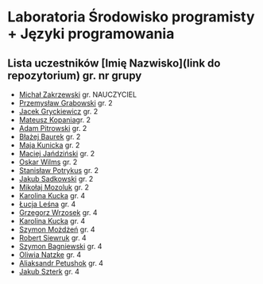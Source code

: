 # Laboratoria Środowisko programisty + Języki programowania

## Lista uczestników \[Imię Nazwisko\]\(link do repozytorium\) gr. nr grupy

- [Michał Zakrzewski](https://github.com/ZakrzewskiM30/SPJP2023-2024/) gr. NAUCZYCIEL
- [Przemysław Grabowski](https://github.com/PGrabows/ZadaniaProgramowanie2023-2024) gr. 2
- [Jacek Gryckiewicz](https://github.com/FoRtY-5/studia) gr. 2
- [Mateusz Kopania](https://github.com/MateuszKopania/StudiaUG.git)gr. 2
- [Adam Pitrowski](https://github.com/adamigz/studia) gr. 2
- [Błażej Baurek](https://github.com/bbadurekug/InfUGZadania) gr. 2
- [Maja Kunicka](https://github.com/mkunicka/informatyka23) gr. 2
- [Maciej Jańdziński](https://github.com/FajF3r/Laboratioria.git) gr. 2
- [Oskar Wilms](https://github.com/oskarwilms1/ProjektyStudia) gr. 2
- [Stanisław Potrykus](https://github.com/SPotrykus/C-Project) gr. 2
- [Jakub Sadkowski](https://github.com/jakubsadkowski/jakub.git) gr. 2
- [Mikołaj Mozoluk](https://github.com/Jalokim2115/Jezyki-Programowania-2023-2024) gr. 2
- [Karolina Kucka](https://github.com/kjkucka/laby_informatyka) gr. 4
- [Łucja Leśna](https://github.com/llesna/studia) gr. 4
- [Grzegorz Wrzosek](https://github.com/gwrzosek2/SPJP2023-2024) gr. 4
- [Karolina Kucka](https://github.com/kjkucka/laby_informatyka) gr. 4
- [Szymon Możdżeń](https://github.com/smozdzen1/SPJP2023-2024) gr. 4
- [Robert Siewruk](https://github.com/rsgitt/studiaug) gr. 4
- [Szymon Bagniewski](https://github.com/SBagniewski/SPJP2023-2024.git) gr. 4
- [Oliwia Natzke](https://github.com/onatzke/studia) gr. 4
- [Aliaksandr Petushok](https://github.com/AliaksandrPetushok/laby_Informatyka) gr. 4
- [Jakub Szterk](https://github.com/pytqq/studia) gr. 4